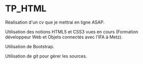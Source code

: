 # TP_HTML

Réalisation d'un cv que je mettrai en ligne ASAP.

Utilisation des notions HTML5 et CSS3 vues en cours (Formation développeur Web et Objets connectés avec l'IFA à Metz).

Utilisation de Bootstrap.

Utilisation de git pour gèrer les sources.
